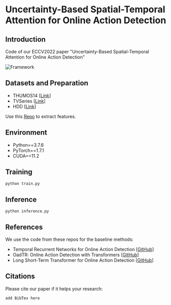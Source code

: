 # Uncertainty-Based Spatial-Temporal Attention for Online Action Detection

## Introduction
Code of our ECCV2022 paper "Uncertainty-Based Spatial-Temporal Attention for Online Action Detection"

![Framework](https://github.com/guoh11/Uncertainty-OAD-Pre/blob/main/f2-framework.png)

## Datasets and Preparation
* THUMOS14 [[Link](http://crcv.ucf.edu/THUMOS14/download.html)]
* TVSeries [[Link](https://homes.esat.kuleuven.be/psi-archive/rdegeest/TVSeries.html)]
* HDD [[Link](https://usa.honda-ri.com/hdd)]

Use this [Repo](https://github.com/yjxiong/anet2016-cuhk) to extract features.

## Environment
* Python==3.7.6
* PyTorch==1.7.1 
* CUDA==11.2

## Training
```
python train.py
```

## Inference
```
python inference.py
```

## References
We use the code from these repos for the baseline methods:
* Temporal Recurrent Networks for Online Action Detection [[GitHub](https://github.com/xumingze0308/TRN.pytorch)]
* OadTR: Online Action Detection with Transformers [[GitHub](https://github.com/wangxiang1230/OadTR)]
* Long Short-Term Transformer for Online Action Detection [[GitHub](https://github.com/amazon-research/long-short-term-transformer)]

## Citations
Please cite our paper if it helps your research:
```
add BibTex here
```

